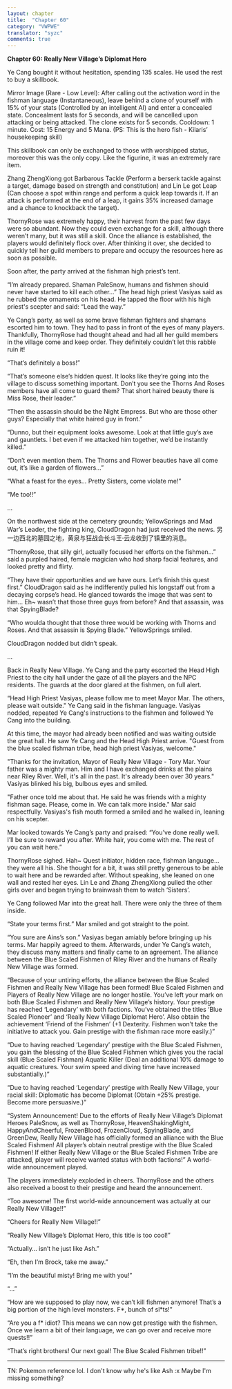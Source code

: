 ```yaml
---
layout: chapter
title:  "Chapter 60"
category: "VWPWE"
translator: "syzc"
comments: true
---
```


**Chapter 60: Really New Village’s Diplomat Hero**
 
Ye Cang bought it without hesitation, spending 135 scales. He used the rest to buy a skillbook.
 
Mirror Image (Rare - Low Level): After calling out the activation word in the fishman language (Instantaneous), leave behind a clone of yourself with 15% of your stats (Controlled by an intelligent AI) and enter a concealed state. Concealment lasts for 5 seconds, and will be cancelled upon attacking or being attacked. The clone exists for 5 seconds. Cooldown: 1 minute. Cost: 15 Energy and 5 Mana. (PS: This is the hero fish - Kilaris’ housekeeping skill)
 
This skillbook can only be exchanged to those with worshipped status, moreover this was the only copy. Like the figurine, it was an extremely rare item.
 
Zhang ZhengXiong got Barbarous Tackle (Perform a berserk tackle against a target, damage based on strength and constitution) and Lin Le got Leap (Can choose a spot within range and perform a quick leap towards it. If an attack is performed at the end of a leap, it gains 35% increased damage and a chance to knockback the target).
 
ThornyRose was extremely happy, their harvest from the past few days were so abundant. Now they could even exchange for a skill, although there weren’t many, but it was still a skill. Once the alliance is established, the players would definitely flock over. After thinking it over, she decided to quickly tell her guild members to prepare and occupy the resources here as soon as possible.
 
Soon after, the party arrived at the fishman high priest’s tent. 
 
“I’m already prepared. Shaman PaleSnow, humans and fishmen should never have started to kill each other…” The head high priest Vasiyas said as he rubbed the ornaments on his head. He tapped the floor with his high priest's scepter and said: “Lead the way.”
 
Ye Cang’s party, as well as some brave fishman fighters and shamans escorted him to town. They had to pass in front of the eyes of many players. Thankfully, ThornyRose had thought ahead and had all her guild members in the village come and keep order. They definitely couldn’t let this rabble ruin it! 
 
“That’s definitely a boss!”
 
“That’s someone else’s hidden quest. It looks like they’re going into the village to discuss something important. Don’t you see the Thorns And Roses members have all come to guard them? That short haired beauty there is Miss Rose, their leader.”
 
“Then the assassin should be the Night Empress. But who are those other guys? Especially that white haired guy in front.”
 
“Dunno, but their equipment looks awesome. Look at that little guy’s axe and gauntlets. I bet even if we attacked him together, we’d be instantly killed.”
 
“Don’t even mention them. The Thorns and Flower beauties have all come out, it’s like a garden of flowers…”
 
“What a feast for the eyes… Pretty Sisters, come violate me!”
 
“Me too!!”
 
…
 
On the northwest side at the cemetery grounds; YellowSprings and Mad War’s Leader, the fighting king, CloudDragon had just received the news.
另一边西北的墓园之地，黄泉与狂战会长斗王·云龙收到了镇里的消息。
 
“ThornyRose, that silly girl, actually focused her efforts on the fishmen…” said a purpled haired, female magician who had sharp facial features, and looked pretty and flirty.
 
“They have their opportunities and we have ours. Let’s finish this quest first.” CloudDragon said as he indifferently pulled his longstaff out from a decaying corpse’s head. He glanced towards the image that was sent to him… Eh~ wasn’t that those three guys from before? And that assassin, was that SpyingBlade?
 
“Who woulda thought that those three would be working with Thorns and Roses. And that assassin is Spying Blade.” YellowSprings smiled.
 
CloudDragon nodded but didn’t speak.
 
…
 
Back in Really New Village. Ye Cang and the party escorted the Head High Priest to the city hall under the gaze of all the players and the NPC residents. The guards at the door glared at the fishmen, on full alert.
 
“Head High Priest Vasiyas, please follow me to meet Mayor Mar. The others, please wait outside." Ye Cang said in the fishman language. Vasiyas nodded, repeated Ye Cang's instructions to the fishmen and followed Ye Cang into the building.
 
At this time, the mayor had already been notified and was waiting outside the great hall. He saw Ye Cang and the Head High Priest arrive. "Guest from the blue scaled fishman tribe, head high priest Vasiyas, welcome."
 
"Thanks for the invitation, Mayor of Really New Village - Tory Mar. Your father was a mighty man. Him and I have exchanged drinks at the plains near Riley River. Well, it's all in the past. It's already been over 30 years." Vasiyas blinked his big, bulbous eyes and smiled. 
 
"Father once told me about that. He said he was friends with a mighty fishman sage. Please, come in. We can talk more inside." Mar said respectfully. Vasiyas's fish mouth formed a smiled and he walked in, leaning on his scepter.
 
Mar looked towards Ye Cang’s party and praised: “You’ve done really well. I’ll be sure to reward you after. White hair, you come with me. The rest of you can wait here.”
 
ThornyRose sighed. Hah~ Quest initiator, hidden race, fishman language… they were all his. She thought for a bit, it was still pretty generous to be able to wait here and be rewarded after. Without speaking, she leaned on one wall and rested her eyes. Lin Le and Zhang ZhengXiong pulled the other girls over and began trying to brainwash them to watch ‘Sisters’.
 
Ye Cang followed Mar into the great hall. There were only the three of them inside. 
 
“State your terms first.” Mar smiled and got straight to the point.
 
“You sure are Ains’s son.” Vasiyas began amiably before bringing up his terms. Mar happily agreed to them. Afterwards, under Ye Cang’s watch, they discuss many matters and finally came to an agreement. The alliance between the Blue Scaled Fishmen of Riley River and the humans of Really New Village was formed.
 
“Because of your untiring efforts, the alliance between the Blue Scaled Fishmen and Really New Village has been formed! Blue Scaled Fishmen and Players of Really New Village are no longer hostile. You’ve left your mark on both Blue Scaled Fishmen and Really New Village’s history. Your prestige has reached ‘Legendary’ with both factions. You’ve obtained the titles ‘Blue Scaled Pioneer’ and ‘Really New Village Diplomat Hero’. Also obtain the achievement ‘Friend of the Fishmen’ (+1 Dexterity. Fishmen won’t take the initiative to attack you. Gain prestige with the fishman race more easily.)”
 
“Due to having reached ‘Legendary’ prestige with the Blue Scaled Fishmen, you gain the blessing of the Blue Scaled Fishmen which gives you the racial skill (Blue Scaled Fishman) Aquatic Killer (Deal an additional 10% damage to aquatic creatures. Your swim speed and diving time have increased substantially.)”
 
“Due to having reached ‘Legendary’ prestige with Really New Village, your racial skill: Diplomatic has become Diplomat (Obtain +25% prestige. Become more persuasive.)”
 
“System Announcement! Due to the efforts of Really New Village’s Diplomat Heroes PaleSnow, as well as ThornyRose, HeavenShakingMight, HappyAndCheerful, FrozenBlood, FrozenCloud, SpyingBlade, and GreenDew, Really New Village has officially formed an alliance with the Blue Scaled Fishmen! All player’s obtain neutral prestige with the Blue Scaled Fishmen! If either Really New Village or the Blue Scaled Fishmen Tribe are attacked, player will receive wanted status with both factions!” A world-wide announcement played.
 
The players immediately exploded in cheers. ThornyRose and the others also received a boost to their prestige and heard the announcement.
 
“Too awesome! The first world-wide announcement was actually at our Really New Village!!”
 
“Cheers for Really New Village!!”
 
“Really New Village’s Diplomat Hero, this title is too cool!”
 
“Actually… isn’t he just like Ash.”
 
“Eh, then I’m Brock, take me away.”
 
“I’m the beautiful misty! Bring me with you!”
 
“...”
 
“How are we supposed to play now, we can’t kill fishmen anymore! That’s a big portion of the high level monsters. F*, bunch of sl*ts!”
 
“Are you a f* idiot? This means we can now get prestige with the fishmen. Once we learn a bit of their language, we can go over and receive more quests!!”
 
“That’s right brothers! Our next goal! The Blue Scaled Fishmen tribe!!”

---

TN: Pokemon reference lol. I don't know why he's like Ash :x Maybe I'm missing something?